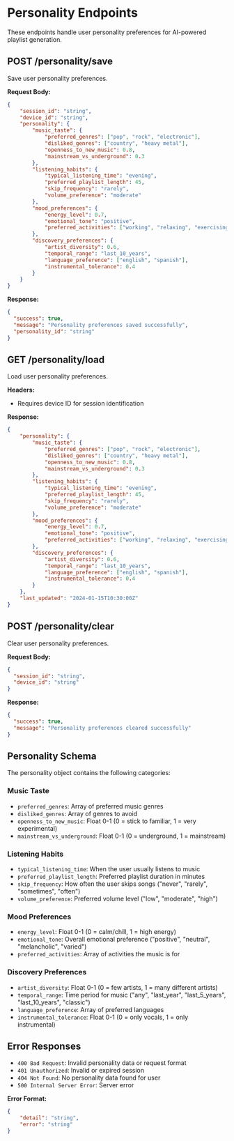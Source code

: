 # Personality Endpoints

These endpoints handle user personality preferences for AI-powered playlist generation.

## POST /personality/save

Save user personality preferences.

**Request Body:**
```json
{
    "session_id": "string",
    "device_id": "string",
    "personality": {
        "music_taste": {
            "preferred_genres": ["pop", "rock", "electronic"],
            "disliked_genres": ["country", "heavy metal"],
            "openness_to_new_music": 0.8,
            "mainstream_vs_underground": 0.3
        },
        "listening_habits": {
            "typical_listening_time": "evening",
            "preferred_playlist_length": 45,
            "skip_frequency": "rarely",
            "volume_preference": "moderate"
        },
        "mood_preferences": {
            "energy_level": 0.7,
            "emotional_tone": "positive",
            "preferred_activities": ["working", "relaxing", "exercising"]
        },
        "discovery_preferences": {
            "artist_diversity": 0.6,
            "temporal_range": "last_10_years",
            "language_preference": ["english", "spanish"],
            "instrumental_tolerance": 0.4
        }
    }
}
```

**Response:**
```json
{
  "success": true,
  "message": "Personality preferences saved successfully",
  "personality_id": "string"
}
```

## GET /personality/load

Load user personality preferences.

**Headers:**
- Requires device ID for session identification

**Response:**
```json
{
    "personality": {
        "music_taste": {
            "preferred_genres": ["pop", "rock", "electronic"],
            "disliked_genres": ["country", "heavy metal"],
            "openness_to_new_music": 0.8,
            "mainstream_vs_underground": 0.3
        },
        "listening_habits": {
            "typical_listening_time": "evening",
            "preferred_playlist_length": 45,
            "skip_frequency": "rarely",
            "volume_preference": "moderate"
        },
        "mood_preferences": {
            "energy_level": 0.7,
            "emotional_tone": "positive",
            "preferred_activities": ["working", "relaxing", "exercising"]
        },
        "discovery_preferences": {
            "artist_diversity": 0.6,
            "temporal_range": "last_10_years",
            "language_preference": ["english", "spanish"],
            "instrumental_tolerance": 0.4
        }
    },
    "last_updated": "2024-01-15T10:30:00Z"
}
```

## POST /personality/clear

Clear user personality preferences.

**Request Body:**
```json
{
  "session_id": "string",
  "device_id": "string"
}
```

**Response:**
```json
{
  "success": true,
  "message": "Personality preferences cleared successfully"
}
```

## Personality Schema

The personality object contains the following categories:

### Music Taste
- `preferred_genres`: Array of preferred music genres
- `disliked_genres`: Array of genres to avoid
- `openness_to_new_music`: Float 0-1 (0 = stick to familiar, 1 = very experimental)
- `mainstream_vs_underground`: Float 0-1 (0 = underground, 1 = mainstream)

### Listening Habits
- `typical_listening_time`: When the user usually listens to music
- `preferred_playlist_length`: Preferred playlist duration in minutes
- `skip_frequency`: How often the user skips songs ("never", "rarely", "sometimes", "often")
- `volume_preference`: Preferred volume level ("low", "moderate", "high")

### Mood Preferences
- `energy_level`: Float 0-1 (0 = calm/chill, 1 = high energy)
- `emotional_tone`: Overall emotional preference ("positive", "neutral", "melancholic", "varied")
- `preferred_activities`: Array of activities the music is for

### Discovery Preferences
- `artist_diversity`: Float 0-1 (0 = few artists, 1 = many different artists)
- `temporal_range`: Time period for music ("any", "last_year", "last_5_years", "last_10_years", "classic")
- `language_preference`: Array of preferred languages
- `instrumental_tolerance`: Float 0-1 (0 = only vocals, 1 = only instrumental)

## Error Responses

- `400 Bad Request`: Invalid personality data or request format
- `401 Unauthorized`: Invalid or expired session
- `404 Not Found`: No personality data found for user
- `500 Internal Server Error`: Server error

**Error Format:**
```json
{
    "detail": "string",
    "error": "string"
}
```
